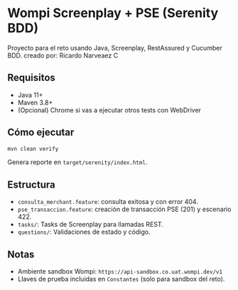 # Wompi Screenplay + PSE (Serenity BDD)

Proyecto para el reto usando Java, Screenplay, RestAssured y Cucumber BDD.
creado por: Ricardo Narveaez C

## Requisitos
- Java 11+
- Maven 3.8+
- (Opcional) Chrome si vas a ejecutar otros tests con WebDriver

## Cómo ejecutar
```bash
mvn clean verify
```
Genera reporte en `target/serenity/index.html`.

## Estructura
- `consulta_merchant.feature`: consulta exitosa y con error 404.
- `pse_transaccion.feature`: creación de transacción PSE (201) y escenario 422.
- `tasks/`: Tasks de Screenplay para llamadas REST.
- `questions/`: Validaciones de estado y código.

## Notas
- Ambiente sandbox Wompi: `https://api-sandbox.co.uat.wompi.dev/v1`
- Llaves de prueba incluidas en `Constantes` (solo para sandbox del reto).
